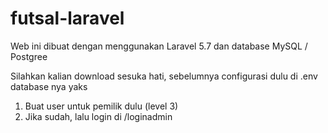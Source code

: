 # futsal-laravel
Web ini dibuat dengan menggunakan Laravel 5.7 dan database MySQL / Postgree

Silahkan kalian download sesuka hati, sebelumnya configurasi dulu di .env database nya yaks

1. Buat user untuk pemilik dulu (level 3)
2. Jika sudah, lalu login di /loginadmin

